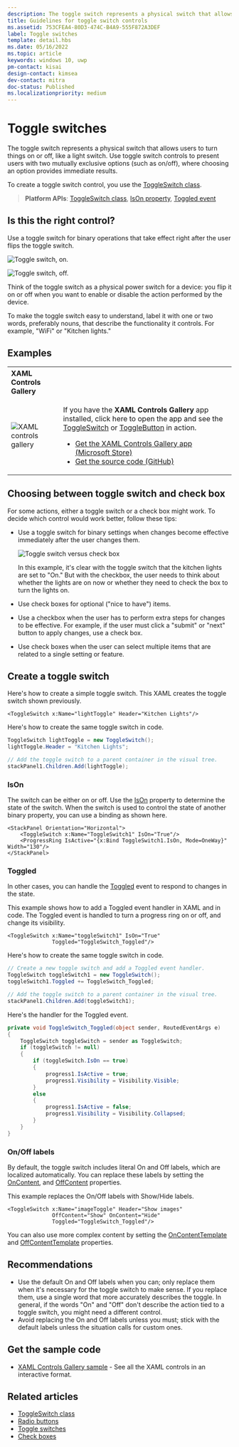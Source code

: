 ```yaml
---
description: The toggle switch represents a physical switch that allows users to turn things on or off.
title: Guidelines for toggle switch controls
ms.assetid: 753CFEA4-80D3-474C-B4A9-555F872A3DEF
label: Toggle switches
template: detail.hbs
ms.date: 05/16/2022
ms.topic: article
keywords: windows 10, uwp
pm-contact: kisai
design-contact: kimsea
dev-contact: mitra
doc-status: Published
ms.localizationpriority: medium
---
```


# Toggle switches

The toggle switch represents a physical switch that allows users to turn things on or off, like a light switch. Use toggle switch controls to present users with two mutually exclusive options (such as on/off), where choosing an option provides immediate results.

To create a toggle switch control, you use the  [ToggleSwitch class](/uwp/api/windows.ui.xaml.controls.toggleswitch).

> **Platform APIs**: [ToggleSwitch class](/uwp/api/windows.ui.xaml.controls.toggleswitch), [IsOn property](/uwp/api/windows.ui.xaml.controls.toggleswitch.ison), [Toggled event](/uwp/api/windows.ui.xaml.controls.toggleswitch.toggled)

## Is this the right control?

Use a toggle switch for binary operations that take effect right after the user flips the toggle switch.

![Toggle switch, on.](images/toggle-switch-on.png)

![Toggle switch, off.](images/toggle-switch-off.png)

Think of the toggle switch as a physical power switch for a device: you flip it on or off when you want to enable or disable the action performed by the device.

To make the toggle switch easy to understand, label it with one or two words, preferably nouns, that describe the functionality it controls. For example, "WiFi" or "Kitchen lights."

## Examples

<table>
<th align="left">XAML Controls Gallery</th>
<tr>
<td><img src="images/xaml-controls-gallery-app-icon-sm.png" alt="XAML controls gallery"></img></td>
<td>
    <p>If you have the <strong>XAML Controls Gallery</strong> app installed, click here to open the app and see the <a href="xamlcontrolsgallery:/item/ToggleSwitch">ToggleSwitch</a> or <a href="xamlcontrolsgallery:/item/ToggleButton">ToggleButton</a> in action.</p>
    <ul>
    <li><a href="https://www.microsoft.com/store/productId/9MSVH128X2ZT">Get the XAML Controls Gallery app (Microsoft Store)</a></li>
    <li><a href="https://github.com/Microsoft/Xaml-Controls-Gallery">Get the source code (GitHub)</a></li>
    </ul>
</td>
</tr>
</table>

## Choosing between toggle switch and check box

For some actions, either a toggle switch or a check box might work. To decide which control would work better, follow these tips:

- Use a toggle switch for binary settings when changes become effective immediately after the user changes them.

    ![Toggle switch versus check box](images/toggleswitches02.png)

  In this example, it's clear with the toggle switch that the kitchen lights are set to "On." But with the checkbox, the user needs to think about whether the lights are on now or whether they need to check the box to turn the lights on.

- Use check boxes for optional ("nice to have") items.
- Use a checkbox when the user has to perform extra steps for changes to be effective. For example, if the user must click a "submit" or "next" button to apply changes, use a check box.
- Use check boxes when the user can select multiple items that are related to a single setting or feature.

## Create a toggle switch

Here's how to create a simple toggle switch. This XAML creates the toggle switch shown previously.

```xaml
<ToggleSwitch x:Name="lightToggle" Header="Kitchen Lights"/>
```

Here's how to create the same toggle switch in code.

```csharp
ToggleSwitch lightToggle = new ToggleSwitch();
lightToggle.Header = "Kitchen Lights";

// Add the toggle switch to a parent container in the visual tree.
stackPanel1.Children.Add(lightToggle);
```

### IsOn

The switch can be either on or off. Use the [IsOn](/uwp/api/windows.ui.xaml.controls.toggleswitch.ison) property to determine the state of the switch. When the switch is used to control the state of another binary property, you can use a binding as shown here.

```xaml
<StackPanel Orientation="Horizontal">
    <ToggleSwitch x:Name="ToggleSwitch1" IsOn="True"/>
    <ProgressRing IsActive="{x:Bind ToggleSwitch1.IsOn, Mode=OneWay}" Width="130"/>
</StackPanel>
```

### Toggled

In other cases, you can handle the [Toggled](/uwp/api/windows.ui.xaml.controls.toggleswitch.toggled) event to respond to changes in the state.

This example shows how to add a Toggled event handler in XAML and in code. The Toggled event is handled to turn a progress ring on or off, and change its visibility.

```xaml
<ToggleSwitch x:Name="toggleSwitch1" IsOn="True"
              Toggled="ToggleSwitch_Toggled"/>
```

Here's how to create the same toggle switch in code.

```csharp
// Create a new toggle switch and add a Toggled event handler.
ToggleSwitch toggleSwitch1 = new ToggleSwitch();
toggleSwitch1.Toggled += ToggleSwitch_Toggled;

// Add the toggle switch to a parent container in the visual tree.
stackPanel1.Children.Add(toggleSwitch1);
```

Here's the handler for the Toggled event.

```csharp
private void ToggleSwitch_Toggled(object sender, RoutedEventArgs e)
{
    ToggleSwitch toggleSwitch = sender as ToggleSwitch;
    if (toggleSwitch != null)
    {
        if (toggleSwitch.IsOn == true)
        {
            progress1.IsActive = true;
            progress1.Visibility = Visibility.Visible;
        }
        else
        {
            progress1.IsActive = false;
            progress1.Visibility = Visibility.Collapsed;
        }
    }
}
```

### On/Off labels

By default, the toggle switch includes literal On and Off labels, which are localized automatically. You can replace these labels by setting the [OnContent](/uwp/api/windows.ui.xaml.controls.toggleswitch.oncontent), and [OffContent](/uwp/api/windows.ui.xaml.controls.toggleswitch.offcontent) properties.

This example replaces the On/Off labels with Show/Hide labels.

```xaml
<ToggleSwitch x:Name="imageToggle" Header="Show images"
              OffContent="Show" OnContent="Hide"
              Toggled="ToggleSwitch_Toggled"/>
```

You can also use more complex content by setting the [OnContentTemplate](/uwp/api/windows.ui.xaml.controls.toggleswitch.oncontenttemplate) and [OffContentTemplate](/uwp/api/windows.ui.xaml.controls.toggleswitch.offcontenttemplate) properties.

## Recommendations

- Use the default On and Off labels when you can; only replace them when it's necessary for the toggle switch to make sense. If you replace them, use a single word that more accurately describes the toggle. In general, if the words "On" and "Off" don't describe the action tied to a toggle switch, you might need a different control.
- Avoid replacing the On and Off labels unless you must; stick with the default labels unless the situation calls for custom ones.

## Get the sample code

- [XAML Controls Gallery sample](https://github.com/Microsoft/Xaml-Controls-Gallery) - See all the XAML controls in an interactive format.

## Related articles

- [ToggleSwitch class](/uwp/api/windows.ui.xaml.controls.toggleswitch)
- [Radio buttons](radio-button.md)
- [Toggle switches](toggles.md)
- [Check boxes](checkbox.md)
